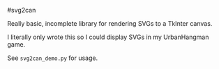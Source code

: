 #svg2can

Really basic, incomplete library for rendering SVGs to a TkInter canvas.

I literally only wrote this so I could display SVGs in my UrbanHangman game.

See `svg2can_demo.py` for usage.
